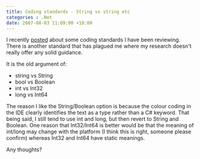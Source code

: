 ```yaml
---
title: Coding standards - String vs string etc
categories : .Net
date: 2007-08-03 11:09:00 +10:00
---
```


 I recently [posted][0] about some coding standards I have been reviewing. There is another standard that has plagued me where my research doesn't really offer any solid guidance. 

 It is the old argument of: 

* string vs String
* bool vs Boolean
* int vs Int32
* long vs Int64

 The reason I like the String/Boolean option is because the colour coding in the IDE clearly identifies the text as a type rather than a C# keyword. That being said, I still tend to use int and long, but then revert to String and Boolean. One reason that Int32/Int64 is better would be that the meaning of int/long may change with the platform (I think this is right, someone please confirm) whereas Int32 and Int64 have static meanings. 

 Any thoughts? 

[0]: /2007/07/11/coding-standards-member-level-variables/
